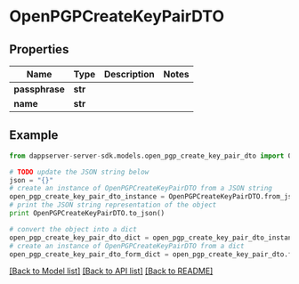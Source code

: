 # OpenPGPCreateKeyPairDTO


## Properties

Name | Type | Description | Notes
------------ | ------------- | ------------- | -------------
**passphrase** | **str** |  | 
**name** | **str** |  | 

## Example

```python
from dappserver-server-sdk.models.open_pgp_create_key_pair_dto import OpenPGPCreateKeyPairDTO

# TODO update the JSON string below
json = "{}"
# create an instance of OpenPGPCreateKeyPairDTO from a JSON string
open_pgp_create_key_pair_dto_instance = OpenPGPCreateKeyPairDTO.from_json(json)
# print the JSON string representation of the object
print OpenPGPCreateKeyPairDTO.to_json()

# convert the object into a dict
open_pgp_create_key_pair_dto_dict = open_pgp_create_key_pair_dto_instance.to_dict()
# create an instance of OpenPGPCreateKeyPairDTO from a dict
open_pgp_create_key_pair_dto_form_dict = open_pgp_create_key_pair_dto.from_dict(open_pgp_create_key_pair_dto_dict)
```
[[Back to Model list]](../README.md#documentation-for-models) [[Back to API list]](../README.md#documentation-for-api-endpoints) [[Back to README]](../README.md)


